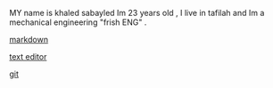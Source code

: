 MY  name is khaled sabayled Im 23 years old , I live in tafilah and Im a mechanical engineering "frish ENG"  .

[markdown](read1.md)

[text editor](read2.md)

[git](read3.md)


     